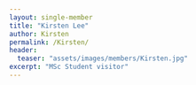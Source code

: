 ```yaml
---
layout: single-member
title: "Kirsten Lee"
author: Kirsten
permalink: /Kirsten/
header:
  teaser: "assets/images/members/Kirsten.jpg"
excerpt: "MSc Student visitor"
---
```

